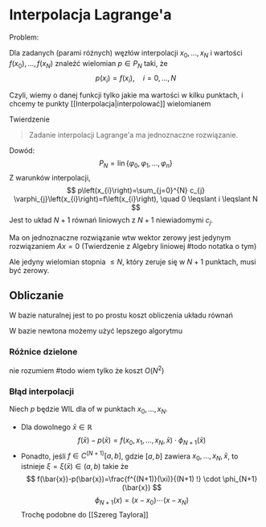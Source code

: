 # Interpolacja Lagrange'a
Problem:

Dla zadanych (parami różnych) węzłów interpolacji $x_{0}, \ldots, x_{N}$ i wartości $f\left(x_{0}\right), \ldots, f\left(x_{N}\right)$ znaleźć wielomian $p \in P_{N}$ taki, że
$$
p\left(x_{i}\right)=f\left(x_{i}\right), \quad i=0, \ldots, N
$$

Czyli, wiemy o danej funkcji tylko jakie ma wartości w kilku punktach, i chcemy te punkty [[Interpolacja|interpolować]] wielomianem

Twierdzenie
>Zadanie interpolacji Lagrange'a ma jednoznaczne rozwiązanie.

Dowód: 
$$
P_{N}=\operatorname{lin}\left\{\varphi_{0}, \varphi_{1}, \ldots, \varphi_{n}\right\}
$$
Z warunków interpolacji,
$$
p\left(x_{i}\right)=\sum_{j=0}^{N} c_{j} \varphi_{j}\left(x_{i}\right)=f\left(x_{i}\right), \quad 0 \leqslant i \leqslant N
$$
Jest to układ $N+1$ równań liniowych z $N+1$ niewiadomymi $c_{j}$. 

Ma on jednoznaczne rozwiązanie wtw wektor zerowy jest jedynym rozwiązaniem $Ax = 0$ (Twierdzenie z Algebry liniowej #todo notatka o tym)

Ale jedyny wielomian stopnia $\leqslant N$, który zeruje się w $N+1$ punktach, musi być zerowy.

## Obliczanie

W bazie naturalnej jest to po prostu koszt obliczenia układu równań

W bazie newtona możemy użyć lepszego algorytmu

### Różnice dzielone

nie rozumiem #todo
wiem tylko że koszt $O(N^2)$




### Błąd interpolacji

Niech $p$ będzie WIL dla of w punktach $x_{0}, \ldots, x_{N}$.
- Dla dowolnego $\bar{x} \in \mathbb{R}$
$$
f(\bar{x})-p(\bar{x})=f\left(x_{0}, x_{1}, \ldots, x_{N}, \bar{x}\right) \cdot \phi_{N+1}(\bar{x})
$$
- Ponadto, jeśli $f \in C^{(N+1)}[a, b]$, gdzie $[a, b]$ zawiera $x_{0}, \ldots, x_{N}, \bar{x}$, to istnieje $\xi=\xi(\bar{x}) \in(a, b)$ takie że
$$
f(\bar{x})-p(\bar{x})=\frac{f^{(N+1)}(\xi)}{(N+1) !} \cdot \phi_{N+1}(\bar{x})
$$
$$
\phi_{N+1}(x)=\left(x-x_{0}\right) \cdots\left(x-x_{N}\right)
$$
Trochę podobne do [[Szereg Taylora]]